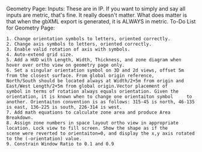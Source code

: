 Geometry Page: 
Inputs: These are in IP. If you want to simply and say all inputs are metric, that's fine. It really doesn't matter. What does matter is that when the gbXML export is generated, it is ALWAYS in metric.
To-Do List for Geometry Page: 

	1. Change orientation symbols to letters, oriented correctly.
	2. Change axis symbols to letters, oriented correctly.
	3. Enable valid rotation of axis with symbols.
	4. Auto-extend grid size.
	5. Add a HUD with Length, Width, Thickness, and zone diagram when hover over ortho view on geometry page only.
	6. Set a singular orientation symbol on 3D and 2d views, offset 5m from the closest surface. From global origin reference, 		North/South should be located always at Width/2+5m from origin and East/West Length/2+5m from global origin.Vector placement of 	symbol in terms of rotation always equals orientation. Given the orientation, it is known when to change one orientaiton symbol 	to another. Orientaiton convention is as follows: 315-45 is north, 46-135 is east, 136-225 is south, 226-314 is west. 
	7. Add math equations to calculate zone area and produce Area Breakdown.
	8. Assign zone numbers in space layout ortho view in appropriate location. Lock view to fill screen. Show the shape as if the 		scene were reverted to orientaiton=0, and display the x,y axis rotated to the (-orientation) value.
	9. Constrain Window Ratio to 0.1 and 0.9
